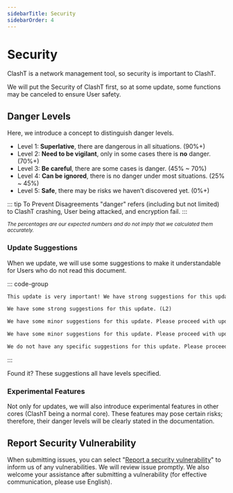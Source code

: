 ```yaml
---
sidebarTitle: Security
sidebarOrder: 4
---
```

# Security

ClashT is a network management tool, so security is important to ClashT.

We will put the Security of ClashT first, so at some update, some functions may be canceled to ensure User safety.


## Danger Levels

Here, we introduce a concept to distinguish danger levels.

- Level 1: **Superlative**, there are dangerous in all situations. (90%+)
- Level 2: **Need to be vigilant**, only in some cases there is **no** danger. (70%+)
- Level 3: **Be careful**, there are some cases is danger. (45% ~ 70%)
- Level 4: **Can be ignored**, there is no danger under most situations. (25% ~ 45%)
- Level 5: **Safe**, there may be risks we haven’t discovered yet. (0%+)

::: tip To Prevent Disagreements
"danger" refers (including but not limited) to ClashT crashing, User being attacked, and encryption fail. 
:::

<sub><i>The percentages are our expected numbers and do not imply that we calculated them accurately.</i></sub>

### Update Suggestions

When we update, we will use some suggestions to make it understandable for Users who do not read this document.

::: code-group
```txt [Level 1]
This update is very important! We have strong suggestions for this update. (L1)
```

```txt [Level 2]
We have some strong suggestions for this update. (L2)
```

```txt [Level 3]
We have some minor suggestions for this update. Please proceed with updating to v— according to your preferences. (L3)
```

```txt [Level 4]
We have some minor suggestions for this update. Please proceed with updating to v— according to your preferences. (L4)
```

```txt [Level 5]
We do not have any specific suggestions for this update. Please proceed with updating to v— according to your preferences. (L5)
```
:::

Found it? These suggestions all have levels specified.

### Experimental Features

Not only for updates, we will also introduce experimental features in other cores (ClashT being a normal core). These features may pose certain risks; therefore, their danger levels will be clearly stated in the documentation.


## Report Security Vulnerability

When submitting issues, you can select "[Report a security vulnerability](https://github.com/DryPeng/clashT/security/advisories/new)" to inform us of any vulnerabilities. We will review issue promptly. We also welcome your assistance after submitting a vulnerability (for effective communication, please use English).
